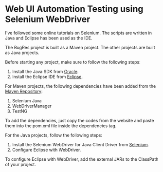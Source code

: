 # Web UI Automation Testing using Selenium WebDriver

I've followed some online tutorials on Selenium.
The scripts are written in Java and Eclipse has been used as the IDE.

The BugRes project is built as a Maven project.
The other projects are built as Java projects.

Before starting any project, make sure to follow the following steps:
1. Install the Java SDK from [Oracle](https://www.oracle.com/java/technologies/downloads/).
2. Install the Eclipse IDE from [Eclipse](https://www.eclipse.org/downloads/).

For Maven projects, the following dependencies have been added from the [Maven Repository](https://mvnrepository.com/):
1. Selenium Java
2. WebDriverManager
3. TestNG

To add the dependencies, just copy the codes from the website and paste them into the pom.xml file inside the dependencies tag.

For the Java projects, follow the following steps:
1. Install the Selenium WebDriver for Java Client Driver from [Selenium](https://www.selenium.dev/downloads/).
2. Configure Eclipse with WebDriver.

To configure Eclipse with WebDriver, add the external JARs to the ClassPath of your project.
